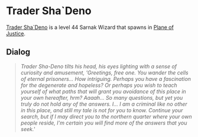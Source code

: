 # Trader Sha\`Deno



[Trader Sha\`Deno](/npc/201408) is a level 44 Sarnak Wizard that spawns in [Plane of Justice](/zone/201).








## Dialog

>*Trader Sha-Deno tilts his head, his eyes lighting with a sense of curiosity and amusement, 'Greetings, free one. You wander the cells of eternal prisoners... How intriguing. Perhaps you have a fascination for the degenerate and hopeless? Or perhaps you wish to teach yourself of what paths that will grant you avoidance of this place in your own hereafter, hrm? Aaaah... So many questions, but yet you truly do not hold any of the answers. I... I am a criminal like no other in this place, and still my tale is not for you to know. Continue your search, but if I may direct you to the northern quarter where your own people reside, I'm certain you will find more of the answers that you seek.'*